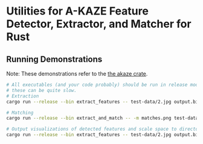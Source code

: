 # Utilities for A-KAZE Feature Detector, Extractor, and Matcher for Rust

## Running Demonstrations
Note: These demonstrations refer to the [the akaze crate](../README.md).

```bash
# All executables (and your code probably) should be run in release mode, otherwise
# these can be quite slow.
# Extraction
cargo run --release --bin extract_features -- test-data/2.jpg output.bin

# Matching
cargo run --release --bin extract_and_match -- -m matches.png test-data/1.jpg test-data/2.jpg testname

# Output visualizations of detected features and scale space to directory `visualization`.
cargo run --release --bin extract_features -- test-data/2.jpg output.bin -d visualization
```
